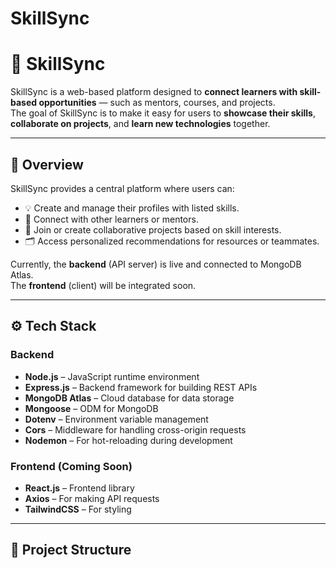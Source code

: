 # SkillSync
# 🚀 SkillSync

SkillSync is a web-based platform designed to **connect learners with skill-based opportunities** — such as mentors, courses, and projects.  
The goal of SkillSync is to make it easy for users to **showcase their skills**, **collaborate on projects**, and **learn new technologies** together.

---

## 🧠 Overview

SkillSync provides a central platform where users can:
- 💡 Create and manage their profiles with listed skills.
- 🤝 Connect with other learners or mentors.
- 🧩 Join or create collaborative projects based on skill interests.
- 🗂️ Access personalized recommendations for resources or teammates.

Currently, the **backend** (API server) is live and connected to MongoDB Atlas.  
The **frontend** (client) will be integrated soon.

---

## ⚙️ Tech Stack

### Backend
- **Node.js** – JavaScript runtime environment
- **Express.js** – Backend framework for building REST APIs
- **MongoDB Atlas** – Cloud database for data storage
- **Mongoose** – ODM for MongoDB
- **Dotenv** – Environment variable management
- **Cors** – Middleware for handling cross-origin requests
- **Nodemon** – For hot-reloading during development

### Frontend (Coming Soon)
- **React.js** – Frontend library
- **Axios** – For making API requests
- **TailwindCSS** – For styling

---

## 🧩 Project Structure


